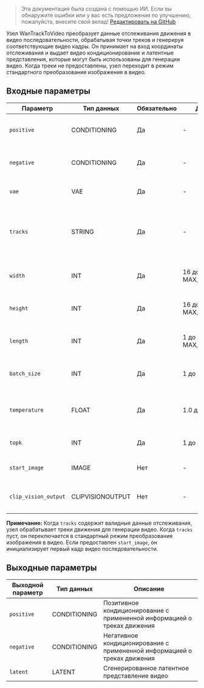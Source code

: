 > Эта документация была создана с помощью ИИ. Если вы обнаружите ошибки или у вас есть предложения по улучшению, пожалуйста, внесите свой вклад! [Редактировать на GitHub](https://github.com/Comfy-Org/embedded-docs/blob/main/comfyui_embedded_docs/docs/WanTrackToVideo/ru.md)

Узел WanTrackToVideo преобразует данные отслеживания движения в видео последовательности, обрабатывая точки треков и генерируя соответствующие видео кадры. Он принимает на вход координаты отслеживания и выдает видео кондиционирование и латентные представления, которые могут быть использованы для генерации видео. Когда треки не предоставлены, узел переходит в режим стандартного преобразования изображения в видео.

## Входные параметры

| Параметр | Тип данных | Обязательно | Диапазон | Описание |
|-----------|-----------|----------|-------|-------------|
| `positive` | CONDITIONING | Да | - | Позитивное кондиционирование для генерации видео |
| `negative` | CONDITIONING | Да | - | Негативное кондиционирование для генерации видео |
| `vae` | VAE | Да | - | VAE модель для кодирования и декодирования |
| `tracks` | STRING | Да | - | Данные отслеживания в формате JSON в виде многострочной строки (по умолчанию: "[]") |
| `width` | INT | Да | 16 до MAX_RESOLUTION | Ширина выходного видео в пикселях (по умолчанию: 832, шаг: 16) |
| `height` | INT | Да | 16 до MAX_RESOLUTION | Высота выходного видео в пикселях (по умолчанию: 480, шаг: 16) |
| `length` | INT | Да | 1 до MAX_RESOLUTION | Количество кадров в выходном видео (по умолчанию: 81, шаг: 4) |
| `batch_size` | INT | Да | 1 до 4096 | Количество видео для одновременной генерации (по умолчанию: 1) |
| `temperature` | FLOAT | Да | 1.0 до 1000.0 | Параметр температуры для патчинга движения (по умолчанию: 220.0, шаг: 0.1) |
| `topk` | INT | Да | 1 до 10 | Значение top-k для патчинга движения (по умолчанию: 2) |
| `start_image` | IMAGE | Нет | - | Начальное изображение для генерации видео |
| `clip_vision_output` | CLIPVISIONOUTPUT | Нет | - | CLIP vision вывод для дополнительного кондиционирования |

**Примечание:** Когда `tracks` содержит валидные данные отслеживания, узел обрабатывает треки движения для генерации видео. Когда `tracks` пуст, он переключается в стандартный режим преобразования изображения в видео. Если предоставлен `start_image`, он инициализирует первый кадр видео последовательности.

## Выходные параметры

| Выходной параметр | Тип данных | Описание |
|-------------|-----------|-------------|
| `positive` | CONDITIONING | Позитивное кондиционирование с примененной информацией о треках движения |
| `negative` | CONDITIONING | Негативное кондиционирование с примененной информацией о треках движения |
| `latent` | LATENT | Сгенерированное латентное представление видео |
